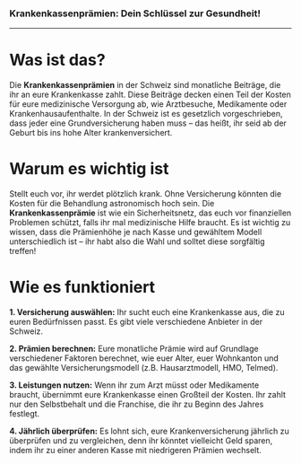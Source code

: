 ### **Krankenkassenprämien: Dein Schlüssel zur Gesundheit!**

---

# Was ist das?

Die **Krankenkassenprämien** in der Schweiz sind monatliche Beiträge, die ihr an eure Krankenkasse zahlt. Diese Beiträge decken einen Teil der Kosten für eure medizinische Versorgung ab, wie Arztbesuche, Medikamente oder Krankenhausaufenthalte. In der Schweiz ist es gesetzlich vorgeschrieben, dass jeder eine Grundversicherung haben muss – das heißt, ihr seid ab der Geburt bis ins hohe Alter krankenversichert.

# Warum es wichtig ist

Stellt euch vor, ihr werdet plötzlich krank. Ohne Versicherung könnten die Kosten für die Behandlung astronomisch hoch sein. Die **Krankenkassenprämie** ist wie ein Sicherheitsnetz, das euch vor finanziellen Problemen schützt, falls ihr mal medizinische Hilfe braucht. Es ist wichtig zu wissen, dass die Prämienhöhe je nach Kasse und gewähltem Modell unterschiedlich ist – ihr habt also die Wahl und solltet diese sorgfältig treffen!

# Wie es funktioniert

**1. Versicherung auswählen:** Ihr sucht euch eine Krankenkasse aus, die zu euren Bedürfnissen passt. Es gibt viele verschiedene Anbieter in der Schweiz.

**2. Prämien berechnen:** Eure monatliche Prämie wird auf Grundlage verschiedener Faktoren berechnet, wie euer Alter, euer Wohnkanton und das gewählte Versicherungsmodell (z.B. Hausarztmodell, HMO, Telmed).

**3. Leistungen nutzen:** Wenn ihr zum Arzt müsst oder Medikamente braucht, übernimmt eure Krankenkasse einen Großteil der Kosten. Ihr zahlt nur den Selbstbehalt und die Franchise, die ihr zu Beginn des Jahres festlegt.

**4. Jährlich überprüfen:** Es lohnt sich, eure Krankenversicherung jährlich zu überprüfen und zu vergleichen, denn ihr könntet vielleicht Geld sparen, indem ihr zu einer anderen Kasse mit niedrigeren Prämien wechselt.